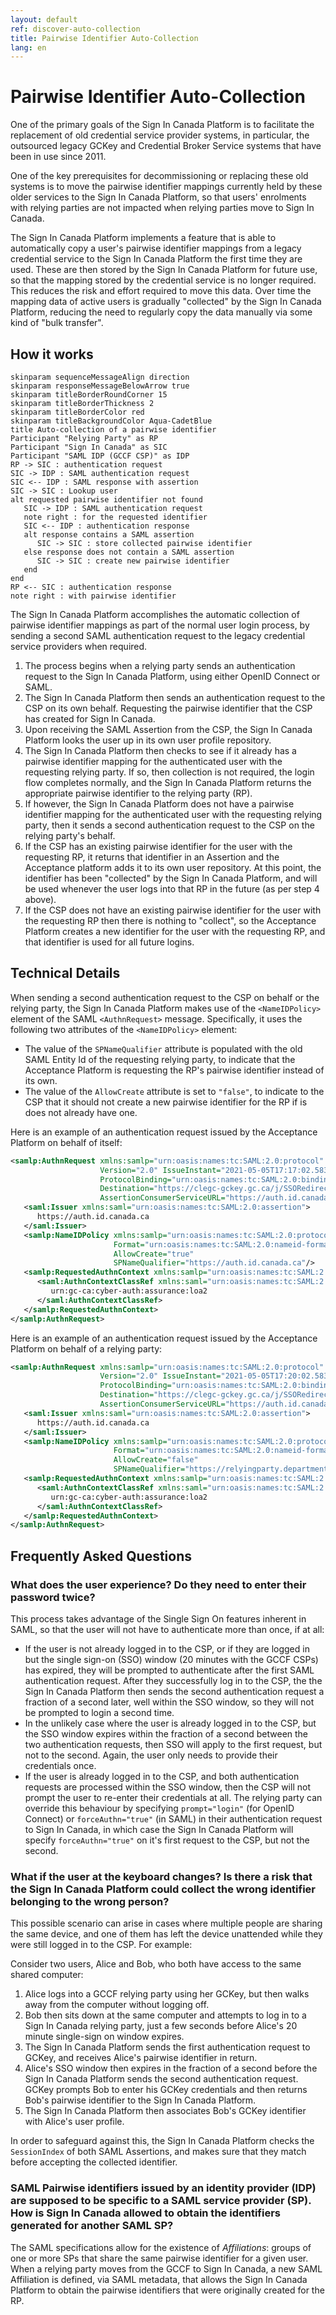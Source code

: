```yaml
---
layout: default
ref: discover-auto-collection
title: Pairwise Identifier Auto-Collection
lang: en
---
```

# Pairwise Identifier Auto-Collection

One of the primary goals of the Sign In Canada Platform is to facilitate the
replacement of old credential service provider systems, in particular, the
outsourced legacy GCKey and Credential Broker Service systems that have been in
use since 2011.

One of the key prerequisites for decommissioning or replacing these old systems
is to move the pairwise identifier mappings currently held by these older
services to the Sign In Canada Platform, so that users' enrolments with relying
parties are not impacted when relying parties move to Sign In Canada.

The Sign In Canada Platform implements a feature that is able to
automatically copy a user's pairwise identifier mappings from a legacy
credential service to the Sign In Canada Platform the first time they are used.
These are then stored by the Sign In Canada Platform for future use, so that the
mapping stored by the credential service is no longer required. This reduces the
risk and effort required to move this data. Over time the mapping data of active
users is gradually "collected" by the Sign In Canada Platform, reducing the need to
regularly copy the data manually via some kind of "bulk transfer".

## How it works

```plantuml!
skinparam sequenceMessageAlign direction
skinparam responseMessageBelowArrow true
skinparam titleBorderRoundCorner 15
skinparam titleBorderThickness 2
skinparam titleBorderColor red
skinparam titleBackgroundColor Aqua-CadetBlue
title Auto-collection of a pairwise identifier
Participant "Relying Party" as RP
Participant "Sign In Canada" as SIC
Participant "SAML IDP (GCCF CSP)" as IDP
RP -> SIC : authentication request
SIC -> IDP : SAML authentication request
SIC <-- IDP : SAML response with assertion
SIC -> SIC : Lookup user
alt requested pairwise identifier not found
   SIC -> IDP : SAML authentication request
   note right : for the requested identifier
   SIC <-- IDP : authentication response
   alt response contains a SAML assertion
      SIC -> SIC : store collected pairwise identifier
   else response does not contain a SAML assertion
      SIC -> SIC : create new pairwise identifier
   end
end
RP <-- SIC : authentication response
note right : with pairwise identifier
```

The Sign In Canada Platform accomplishes the automatic collection of pairwise
identifier mappings as part of the normal user login process, by sending a second
SAML authentication request to the legacy credential service providers when
required.

1. The process begins when a relying party sends an authentication request to
   the Sign In Canada Platform, using either OpenID Connect or SAML.
2. The Sign In Canada Platform then sends an authentication request to the CSP on
   its own behalf. Requesting the pairwise identifier that the CSP has created
   for Sign In Canada.
3. Upon receiving the SAML Assertion from the CSP, the Sign In Canada Platform looks
   the user up in its own user profile repository.
4. The Sign In Canada Platform then checks to see if it already has a pairwise
   identifier mapping for the authenticated user with the requesting relying
   party. If so, then collection is not required, the login flow completes
   normally, and the Sign In Canada Platform returns the appropriate pairwise
   identifier to the relying party (RP).
5. If however, the Sign In Canada Platform does not have a pairwise identifier
   mapping for the authenticated user with the requesting relying party, then it
   sends a second authentication request to the CSP on the relying party's
   behalf.
6. If the CSP has an existing pairwise identifier for the user with the
   requesting RP, it returns that identifier in an Assertion and the Acceptance
   platform adds it to its own user repository. At this point, the identifier
   has been "collected" by the Sign In Canada Platform, and will be used whenever
   the user logs into that RP in the future (as per step 4 above).
7. If the CSP does not have an existing pairwise identifier for the user with
   the requesting RP then there is nothing to "collect", so the Acceptance
   Platform creates a new identifier for the user with the requesting RP, and
   that identifier is used for all future logins.

## Technical Details

When sending a second authentication request to the CSP on behalf or the relying
party, the Sign In Canada Platform makes use of the `<NameIDPolicy>` element of the
SAML `<AuthnRequest>` message. Specifically, it uses the following two
attributes of the `<NameIDPolicy>` element:

* The value of the `SPNameQualifier` attribute is populated with the old SAML
  Entity Id of the requesting relying party, to indicate that the Acceptance
  Platform is requesting the RP's pairwise identifier instead of its own.
* The value of the `AllowCreate` attribute is set to `"false"`, to indicate to
  the CSP that it should not create a new pairwise identifier for the RP if is
  does not already have one.

Here is an example of an authentication request issued by the Acceptance
Platform on behalf of itself:

```xml
<samlp:AuthnRequest xmlns:samlp="urn:oasis:names:tc:SAML:2.0:protocol" ID="_f8e30829f6f60061c46e"
                    Version="2.0" IssueInstant="2021-05-05T17:17:02.583Z"
                    ProtocolBinding="urn:oasis:names:tc:SAML:2.0:bindings:HTTP-POST"
                    Destination="https://clegc-gckey.gc.ca/j/SSORedirect/metaAlias/GCKey/idp"
                    AssertionConsumerServiceURL="https://auth.id.canada.ca/passport/auth/saml/gckey/callback">
   <saml:Issuer xmlns:saml="urn:oasis:names:tc:SAML:2.0:assertion">
      https://auth.id.canada.ca
   </saml:Issuer>
   <samlp:NameIDPolicy xmlns:samlp="urn:oasis:names:tc:SAML:2.0:protocol"
                       Format="urn:oasis:names:tc:SAML:2.0:nameid-format:persistent"
                       AllowCreate="true"
                       SPNameQualifier="https://auth.id.canada.ca"/>
   <samlp:RequestedAuthnContext xmlns:samlp="urn:oasis:names:tc:SAML:2.0:protocol" Comparison="exact">
      <saml:AuthnContextClassRef xmlns:saml="urn:oasis:names:tc:SAML:2.0:assertion">
         urn:gc-ca:cyber-auth:assurance:loa2
      </saml:AuthnContextClassRef>
   </samlp:RequestedAuthnContext>
</samlp:AuthnRequest>
```

Here is an example of an authentication request issued by the Acceptance
Platform on behalf of a relying party:

```xml
<samlp:AuthnRequest xmlns:samlp="urn:oasis:names:tc:SAML:2.0:protocol" ID="_f8e30829f6f60061c46f"
                    Version="2.0" IssueInstant="2021-05-05T17:20:02.583Z"
                    ProtocolBinding="urn:oasis:names:tc:SAML:2.0:bindings:HTTP-POST"
                    Destination="https://clegc-gckey.gc.ca/j/SSORedirect/metaAlias/GCKey/idp"
                    AssertionConsumerServiceURL="https://auth.id.canada.ca/passport/auth/saml/gckey/callback">
   <saml:Issuer xmlns:saml="urn:oasis:names:tc:SAML:2.0:assertion">
      https://auth.id.canada.ca
   </saml:Issuer>
   <samlp:NameIDPolicy xmlns:samlp="urn:oasis:names:tc:SAML:2.0:protocol"
                       Format="urn:oasis:names:tc:SAML:2.0:nameid-format:persistent"
                       AllowCreate="false"
                       SPNameQualifier="https://relyingparty.department.gc.ca"/>
   <samlp:RequestedAuthnContext xmlns:samlp="urn:oasis:names:tc:SAML:2.0:protocol" Comparison="exact">
      <saml:AuthnContextClassRef xmlns:saml="urn:oasis:names:tc:SAML:2.0:assertion">
         urn:gc-ca:cyber-auth:assurance:loa2
      </saml:AuthnContextClassRef>
   </samlp:RequestedAuthnContext>
</samlp:AuthnRequest>
```

## Frequently Asked Questions

### What does the user experience? Do they need to enter their password twice?

This process takes advantage of the Single Sign On features inherent in SAML, so
that the user will not have to authenticate more than once, if at all:

* If the user is not already logged in to the CSP, or if they are logged in
  but the single sign-on (SSO) window (20 minutes with the GCCF CSPs) has
  expired, they will be prompted to authenticate after the first SAML
  authentication request. After they successfully log in to the CSP, the the
  Sign In Canada Platform then sends the second authentication request a fraction of
  a second later, well within the SSO window, so they will not be prompted to
  login a second time.
* In the unlikely case where the user is already logged in to the CSP, but the
  SSO window expires within the fraction of a second between the two
  authentication requests, then SSO will apply to the first request, but not to
  the second. Again, the user only needs to provide their credentials once.
* If the user is already logged in to the CSP, and both authentication requests
  are processed within the SSO window, then the CSP will not prompt the user to
  re-enter their credentials at all. The relying party can override this
  behaviour by specifying `prompt="login"` (for OpenID Connect) or
  `forceAuthn="true"` (in SAML) in their authentication request to Sign In
  Canada, in which case the Sign In Canada Platform will specify
  `forceAuthn="true"` on it's first request to the CSP, but not the second.

### What if the user at the keyboard changes? Is there a risk that the Sign In Canada Platform could collect the wrong identifier belonging to the wrong person?

This possible scenario can arise in cases where multiple people are sharing the
same device, and one of them has left the device unattended while they were
still logged in to the CSP. For example:

Consider two users, Alice and Bob, who both have access to the same shared computer:

1. Alice logs into a GCCF relying party using her GCKey, but then walks away from
  the computer without logging off.
2. Bob then sits down at the same computer and attempts to log in to a Sign In
  Canada relying party, just a few seconds before Alice's 20 minute single-sign
  on window expires.
3. The Sign In Canada Platform sends the first authentication request to GCKey, and
  receives Alice's pairwise identifier in return.
4. Alice's SSO window then expires in the fraction of a second before the
  Sign In Canada Platform sends the second authentication request. GCKey prompts Bob
  to enter his GCKey credentials and then returns Bob's pairwise identifier to
  the Sign In Canada Platform.
5. The Sign In Canada Platform then associates Bob's GCKey identifier with Alice's
  user profile.

In order to safeguard against this, the Sign In Canada Platform checks the
`SessionIndex` of both SAML Assertions, and makes sure that they match before
accepting the collected identifier.

### SAML Pairwise identifiers issued by an identity provider (IDP) are supposed to be specific to a SAML service provider (SP). How is Sign In Canada allowed to obtain the identifiers generated for another SAML SP?

The SAML specifications allow for the existence of *Affiliations*: groups of one
or more SPs that share the same pairwise identifier for a given user. When a
relying party moves from the GCCF to Sign In Canada, a new SAML Affiliation is
defined, via SAML metadata, that allows the Sign In Canada Platform to obtain
the pairwise identifiers that were originally created for the RP.
